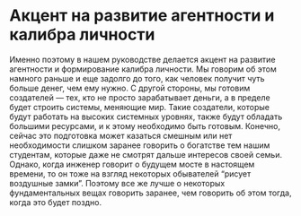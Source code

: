 # Акцент на развитие агентности и калибра личности

Именно поэтому в нашем руководстве делается акцент на развитие агентности и формирование калибра личности. Мы говорим об этом намного раньше и еще задолго до того, как человек получит чуть больше денег, чем ему нужно. С другой стороны, мы готовим создателей — тех, кто не просто зарабатывает деньги, а в пределе будет строить системы, меняющие мир. Такие создатели, которые будут работать на высоких системных уровнях, также будут обладать большими ресурсами, и к этому необходимо быть готовым.
Конечно, сейчас это подготовка может казаться смешным или нет необходимости слишком заранее говорить о богатстве тем нашим студентам, которые даже не смотрят дальше интересов своей семьи. Однако, когда инженер говорит о будущем мосте в настоящем времени, то он тоже на взгляд некоторых обывателей “рисует воздушные замки”. Поэтому все же лучше о некоторых фундаментальных вещах говорить заранее, чем говорить об этом тогда, когда это будет поздно.
